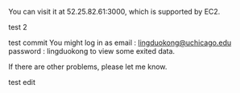 You can visit it at 52.25.82.61:3000, which is supported by EC2.
 
test 2

test commit 
You might log in as 
email : lingduokong@uchicago.edu
password : lingduokong 
to view some exited data.

If there are other problems, please let me know.

test edit
